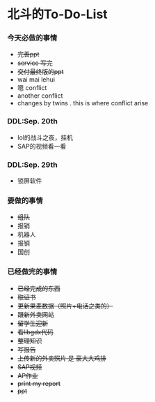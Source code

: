 北斗的To-Do-List
==================

### 今天必做的事情

- ~~完善ppt~~
- ~~service 写完~~
- ~~交付最终版的ppt~~
- wai mai  lehui
- 嗯 conflict
- another conflict
- changes by twins . this is where conflict arise

### DDL:Sep. 20th

- lol的战斗之夜，挂机
- SAP的视频看一看

### DDL:Sep. 29th

- 锁屏软件


### 要做的事情

- ~~组队~~
- 报销
- 机器人
- 报销
- 国创
    

### 已经做完的事情

- ~~已经完成的东西~~
- ~~取证书~~
- ~~更新果麦数据（照片+电话之类的）~~
- ~~跟新外卖网站~~
- ~~留学生迎新~~
- ~~看libgdx代码~~
- ~~整理知识~~
- ~~写报告~~
- ~~上传新的外卖照片 是 豪大大鸡排~~
- ~~SAP视频~~
- ~~AP作业~~
- ~~print my report~~
- ~~ppt~~
